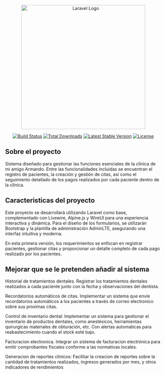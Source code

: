 <p align="center"><a href="https://laravel.com" target="_blank"><img src="https://raw.githubusercontent.com/laravel/art/master/logo-lockup/5%20SVG/2%20CMYK/1%20Full%20Color/laravel-logolockup-cmyk-red.svg" width="400" alt="Laravel Logo"></a></p>

<p align="center">
<a href="https://github.com/laravel/framework/actions"><img src="https://github.com/laravel/framework/workflows/tests/badge.svg" alt="Build Status"></a>
<a href="https://packagist.org/packages/laravel/framework"><img src="https://img.shields.io/packagist/dt/laravel/framework" alt="Total Downloads"></a>
<a href="https://packagist.org/packages/laravel/framework"><img src="https://img.shields.io/packagist/v/laravel/framework" alt="Latest Stable Version"></a>
<a href="https://packagist.org/packages/laravel/framework"><img src="https://img.shields.io/packagist/l/laravel/framework" alt="License"></a>
</p>

## Sobre el proyecto
Sistema diseñado para gestionar las funciones esenciales de la clínica de mi amigo Armando. Entre las funcionalidades incluidas se encuentran el registro de pacientes, la creación y gestión de citas, así como el seguimiento detallado de los pagos realizados por cada paciente dentro de la clínica.


## Caracteristicas del proyecto

Este proyecto se desarrollará utilizando Laravel como base, complementado con Livewire, Alpine.js y WireUI para una experiencia interactiva y dinámica. Para el diseño de los formularios, se utilizarán Bootstrap y la plantilla de administración AdminLTE, asegurando una interfaz intuitiva y moderna.

En esta primera versión, los requerimientos se enfocan en registrar pacientes, gestionar citas y proporcionar un detalle completo de cada pago realizado por los pacientes.

## Mejorar que se le pretenden añadir al sistema

Historial de tratamientos dentales. Registrar los tratamientos dentales realizados a cada paciente junto con la fecha y observaciones del dentista.

Recordatorios automáticos de citas. Implementar un sistema que envíe recordatorios automáticos a los pacientes a través de correo electronico sobre
sus proximas citas. 

Control de inventario dental: Implementar un sistema para gestionar el inventario de productos dentales, como anestésicos, herramientas quirurgicas
materiales de obturación, etc. Con alertas automaticas para reabastecimiento cuando el stock esté bajo. 

Facturacion electronica. Integrar un sistema de facturacion electrónica para emitir comprobantes fiscales conforme a las normativas locales. 

Generacion de reportes clinicos: Facilitar la creacion de reportes sobre la cantidad de tratamientos realizados, ingresos generados por mes, y 
otros indicadores de rendimientos 


